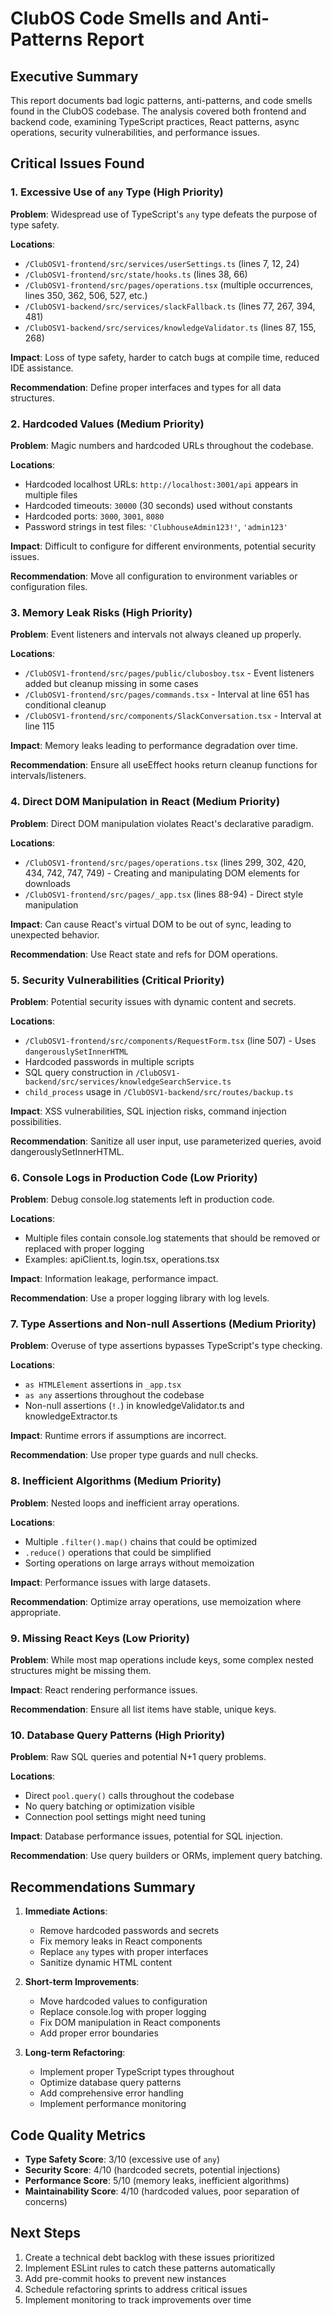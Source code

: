 # ClubOS Code Smells and Anti-Patterns Report

## Executive Summary

This report documents bad logic patterns, anti-patterns, and code smells found in the ClubOS codebase. The analysis covered both frontend and backend code, examining TypeScript practices, React patterns, async operations, security vulnerabilities, and performance issues.

## Critical Issues Found

### 1. Excessive Use of `any` Type (High Priority)

**Problem**: Widespread use of TypeScript's `any` type defeats the purpose of type safety.

**Locations**:
- `/ClubOSV1-frontend/src/services/userSettings.ts` (lines 7, 12, 24)
- `/ClubOSV1-frontend/src/state/hooks.ts` (lines 38, 66)
- `/ClubOSV1-frontend/src/pages/operations.tsx` (multiple occurrences, lines 350, 362, 506, 527, etc.)
- `/ClubOSV1-backend/src/services/slackFallback.ts` (lines 77, 267, 394, 481)
- `/ClubOSV1-backend/src/services/knowledgeValidator.ts` (lines 87, 155, 268)

**Impact**: Loss of type safety, harder to catch bugs at compile time, reduced IDE assistance.

**Recommendation**: Define proper interfaces and types for all data structures.

### 2. Hardcoded Values (Medium Priority)

**Problem**: Magic numbers and hardcoded URLs throughout the codebase.

**Locations**:
- Hardcoded localhost URLs: `http://localhost:3001/api` appears in multiple files
- Hardcoded timeouts: `30000` (30 seconds) used without constants
- Hardcoded ports: `3000`, `3001`, `8080`
- Password strings in test files: `'ClubhouseAdmin123!'`, `'admin123'`

**Impact**: Difficult to configure for different environments, potential security issues.

**Recommendation**: Move all configuration to environment variables or configuration files.

### 3. Memory Leak Risks (High Priority)

**Problem**: Event listeners and intervals not always cleaned up properly.

**Locations**:
- `/ClubOSV1-frontend/src/pages/public/clubosboy.tsx` - Event listeners added but cleanup missing in some cases
- `/ClubOSV1-frontend/src/pages/commands.tsx` - Interval at line 651 has conditional cleanup
- `/ClubOSV1-frontend/src/components/SlackConversation.tsx` - Interval at line 115

**Impact**: Memory leaks leading to performance degradation over time.

**Recommendation**: Ensure all useEffect hooks return cleanup functions for intervals/listeners.

### 4. Direct DOM Manipulation in React (Medium Priority)

**Problem**: Direct DOM manipulation violates React's declarative paradigm.

**Locations**:
- `/ClubOSV1-frontend/src/pages/operations.tsx` (lines 299, 302, 420, 434, 742, 747, 749) - Creating and manipulating DOM elements for downloads
- `/ClubOSV1-frontend/src/pages/_app.tsx` (lines 88-94) - Direct style manipulation

**Impact**: Can cause React's virtual DOM to be out of sync, leading to unexpected behavior.

**Recommendation**: Use React state and refs for DOM operations.

### 5. Security Vulnerabilities (Critical Priority)

**Problem**: Potential security issues with dynamic content and secrets.

**Locations**:
- `/ClubOSV1-frontend/src/components/RequestForm.tsx` (line 507) - Uses `dangerouslySetInnerHTML`
- Hardcoded passwords in multiple scripts
- SQL query construction in `/ClubOSV1-backend/src/services/knowledgeSearchService.ts`
- `child_process` usage in `/ClubOSV1-backend/src/routes/backup.ts`

**Impact**: XSS vulnerabilities, SQL injection risks, command injection possibilities.

**Recommendation**: Sanitize all user input, use parameterized queries, avoid dangerouslySetInnerHTML.

### 6. Console Logs in Production Code (Low Priority)

**Problem**: Debug console.log statements left in production code.

**Locations**:
- Multiple files contain console.log statements that should be removed or replaced with proper logging
- Examples: apiClient.ts, login.tsx, operations.tsx

**Impact**: Information leakage, performance impact.

**Recommendation**: Use a proper logging library with log levels.

### 7. Type Assertions and Non-null Assertions (Medium Priority)

**Problem**: Overuse of type assertions bypasses TypeScript's type checking.

**Locations**:
- `as HTMLElement` assertions in `_app.tsx`
- `as any` assertions throughout the codebase
- Non-null assertions (`!.`) in knowledgeValidator.ts and knowledgeExtractor.ts

**Impact**: Runtime errors if assumptions are incorrect.

**Recommendation**: Use proper type guards and null checks.

### 8. Inefficient Algorithms (Medium Priority)

**Problem**: Nested loops and inefficient array operations.

**Locations**:
- Multiple `.filter().map()` chains that could be optimized
- `.reduce()` operations that could be simplified
- Sorting operations on large arrays without memoization

**Impact**: Performance issues with large datasets.

**Recommendation**: Optimize array operations, use memoization where appropriate.

### 9. Missing React Keys (Low Priority)

**Problem**: While most map operations include keys, some complex nested structures might be missing them.

**Impact**: React rendering performance issues.

**Recommendation**: Ensure all list items have stable, unique keys.

### 10. Database Query Patterns (High Priority)

**Problem**: Raw SQL queries and potential N+1 query problems.

**Locations**:
- Direct `pool.query()` calls throughout the codebase
- No query batching or optimization visible
- Connection pool settings might need tuning

**Impact**: Database performance issues, potential for SQL injection.

**Recommendation**: Use query builders or ORMs, implement query batching.

## Recommendations Summary

1. **Immediate Actions**:
   - Remove hardcoded passwords and secrets
   - Fix memory leaks in React components
   - Replace `any` types with proper interfaces
   - Sanitize dynamic HTML content

2. **Short-term Improvements**:
   - Move hardcoded values to configuration
   - Replace console.log with proper logging
   - Fix DOM manipulation in React components
   - Add proper error boundaries

3. **Long-term Refactoring**:
   - Implement proper TypeScript types throughout
   - Optimize database query patterns
   - Add comprehensive error handling
   - Implement performance monitoring

## Code Quality Metrics

- **Type Safety Score**: 3/10 (excessive use of `any`)
- **Security Score**: 4/10 (hardcoded secrets, potential injections)
- **Performance Score**: 5/10 (memory leaks, inefficient algorithms)
- **Maintainability Score**: 4/10 (hardcoded values, poor separation of concerns)

## Next Steps

1. Create a technical debt backlog with these issues prioritized
2. Implement ESLint rules to catch these patterns automatically
3. Add pre-commit hooks to prevent new instances
4. Schedule refactoring sprints to address critical issues
5. Implement monitoring to track improvements over time
